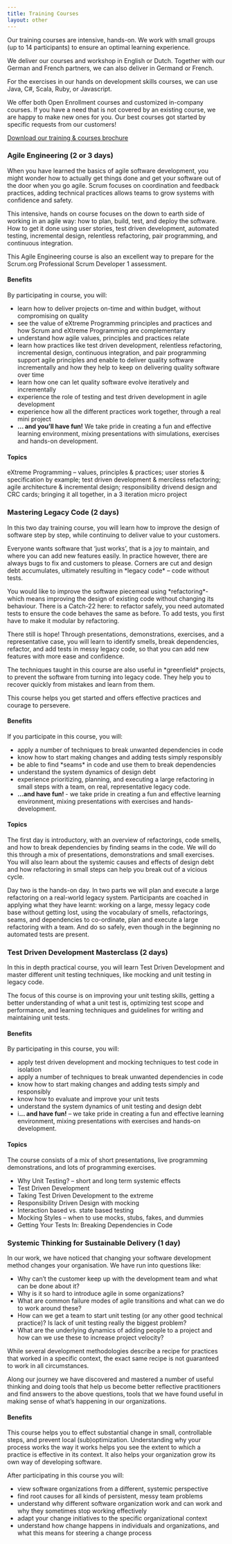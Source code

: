 ```yaml
---
title: Training Courses
layout: other
---
```

<div class="post">
<p>Our training courses are intensive, hands-on. We work with small groups (up to 14 participants) to ensure an optimal learning experience.</p>
<p>We deliver our courses and workshop in English or Dutch. Together with our German and French partners, we can also deliver in Germand or French.</p>
<p>For the exercises in our hands on development skills courses, we can use Java, C#, Scala, Ruby, or Javascript.</p>

<p>We offer both Open Enrollment courses and customized in-company courses. If you have a need that is not covered by an existing course, we are happy 
to make new ones for you. Our best courses got started by specific 
requests from our customers!

<p><a href="attachments/courses_and_workshops_2016.pdf">Download our training & courses brochure</a></p>
</div>

<h3>Agile Engineering (2 or 3 days)</h3>

<p>When you have learned the basics of agile software development, you might wonder how to actually get things done and get your software out of the door when you go agile. Scrum focuses on coordination and feedback practices, adding technical practices allows teams to grow systems with confidence and safety.

<p>This intensive, hands on course focuses on the down to earth side of working in an agile way: how to plan, build, test, and deploy the software. How to get it done using user stories, test driven development, automated testing, incremental design, relentless refactoring, pair programming, and continuous integration.

<p>This Agile Engineering course is also an excellent way to prepare for the Scrum.org Professional Scrum Developer 1 assessment.

<h4>Benefits</h4>

<p>By participating in course, you will:
<ul>
<li>learn how to deliver projects on-time and within budget, without compromising on quality
<li>see the value of eXtreme Programming principles and practices and how Scrum and eXtreme Programming are complementary
<li>understand how agile values, principles and practices relate
<li>learn how practices like test driven development, relentless refactoring, incremental design, continuous integration, and pair programming support agile principles and enable to deliver quality software incrementally and how they help to keep on delivering quality software over time
<li>learn how one can let quality software evolve iteratively and incrementally
<li>experience the role of testing and test driven development in agile development
<li>experience how all the different practices work together, through a real mini project
<li><strong>... and you’ll have fun!</strong> We take pride in creating a fun and effective learning environment, mixing presentations with simulations, exercises and hands-on development.
</ul>

<h4>Topics</h4>

<p>eXtreme Programming – values, principles &amp; practices; user stories &amp; specification by example; test driven development &amp; merciless refactoring; 
agile architecture &amp; incremental design; responsibility drivend design and CRC cards; bringing it all together, in a 3 iteration micro project

<h3>Mastering Legacy Code (2 days)</h3>

<p>In this two day training course, you will learn how to improve the
design of software step by step, while continuing to deliver value to
your customers.

<p>Everyone wants software that ‘just works’, that is a joy to maintain,
and where you can add new features easily. In practice however, there
are always bugs to fix and customers to please. Corners are cut and
design debt accumulates, ultimately resulting in *legacy code* – code
without tests.

<p>You would like to improve the software piecemeal using *refactoring*-
which means improving the design of existing code without changing its
behaviour. There is a Catch-22 here: to refactor safely, you need
automated tests to ensure the code behaves the same as before. To add
tests, you first have to make it modular by refactoring.

<p>There still is hope! Through presentations, demonstrations, exercises,
and a representative case, you will learn to identify smells, break
dependencies, refactor, and add tests in messy legacy code, so that you
can add new features with more ease and confidence.

<p>The techniques taught in this course are also useful in *greenfield*
projects, to prevent the software from turning into legacy code. They
help you to recover quickly from mistakes and learn from them.

<p>This course helps you get started and offers effective practices and
courage to persevere.

<h4>Benefits</h4>

<p>If you participate in this course, you will:
<ul>
<li>apply a number of techniques to break unwanted dependencies in code
<li>know how to start making changes and adding tests simply responsibly
<li>be able to find *seams* in code and use them to break dependencies
<li>understand the system dynamics of design debt
<li>experience prioritizing, planning, and executing a large refactoring in small steps with a team, on real, representative legacy code.
<li><strong>...and have fun! </strong>- we take pride in creating a fun and effective learning
 environment, mixing presentations with exercises and hands-development.
</ul>

 <h4>Topics</h4>

 <p>The first day is introductory, with an overview of refactorings, code
 smells, and how to break dependencies by finding seams in the code. We
 will do this through a mix of presentations, demonstrations and small
 exercises. You will also learn about the systemic causes and effects of
 design debt and how refactoring in small steps can help you break out of
 a vicious cycle.

 <p>Day two is the hands-on day. In two parts we will plan and execute a
 large refactoring on a real-world legacy system. Participants are
 coached in applying what they have learnt: working on a large, messy
 legacy code base without getting lost, using the vocabulary of smells,
 refactorings, seams, and dependencies to co-ordinate, plan and execute a
 large refactoring with a team. And do so safely, even though in the
 beginning no automated tests are present.
 
<h3>Test Driven Development Masterclass (2 days)</h3>

<p>In this in depth practical course, you will learn Test Driven Development and master different unit testing techniques, like mocking and unit testing in legacy code.

<p>The focus of this course is on improving your unit testing skills, getting a better understanding of what a unit test is,
optimizing test scope and performance, and learning techniques and guidelines for writing and maintaining unit tests.

<h4>Benefits</h4>

<p> By participating in this course, you will:
<ul>
<li>apply test driven development and mocking techniques to test code in isolation
<li>apply a number of techniques to break unwanted dependencies in code
<li>know how to start making changes and adding tests simply and responsibly
<li>know how to evaluate and improve your unit tests
<li>understand the system dynamics of unit testing and design debt
<li>i<strong>... and have fun!</strong> – we take pride in creating a fun and effective learning environment, mixing presentations with exercises and hands-on development.
</ul>

<h4>Topics</h4>

<p>The course consists of a mix of short presentations, live programming demonstrations, and lots of programming exercises.
<ul>
<li>Why Unit Testing? – short and long term systemic effects
<li>Test Driven Development
<li>Taking Test Driven Development to the extreme
<li>Responsibility Driven Design with mocking
<li>Interaction based vs. state based testing
<li>Mocking Styles – when to use mocks, stubs, fakes, and dummies
<li>Getting Your Tests In: Breaking Dependencies in Code
</ul>

<h3>Systemic Thinking for Sustainable Delivery (1 day)</h3>

<p>In our work, we have noticed that changing your software development
method changes your organisation. We have run into questions like:
<ul>
<li>Why can’t the customer keep up with the development team and what can be done about it?
<li>Why is it so hard to introduce agile in some organizations?
<li>What are common failure modes of agile transitions and what can we do to work around these?
<li>How can we get a team to start unit testing (or any other good technical practice)? Is lack of unit testing really the biggest problem?
<li>What are the underlying dynamics of adding people to a project and how can we use these to increase project velocity?
</ul>

<p>While several development methodologies describe a recipe for practices
that worked in a specific context, the exact same recipe is not
guaranteed to work in all circumstances.

<p>Along our journey we have discovered and mastered a number of useful
                thinking and doing tools that help us become better reflective
                practitioners and find answers to the above questions, tools that we
                have found useful in making sense of what’s happening in our
organizations.

<h4>Benefits</h4>

<p>                This course helps you to effect substantial change in small,
                controllable steps, and prevent local (sub)optimization. Understanding
                why your process works the way it works helps you see the extent to
                which a practice is effective in its context. It also helps your
organization grow its own way of developing software.

<p>After participating in this course you will:
<ul>
<li>view software organizations from a different, systemic perspective
<li>find root causes for all kinds of persistent, messy team problems
<li>understand why different software organization work and can work and
why they sometimes stop working effectively
<li>adapt your change initiatives to the specific organizational context
<li>understand how change happens in individuals and organizations, and
what this means for steering a change process
</ul>

